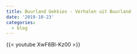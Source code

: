 ```yaml
---
title: Buurland Gekkies - Verhalen uit Buurland
date: '2019-10-23'
categories:
  - blog
---
```


{{< youtube XwF6Bl-Kz00 >}}
